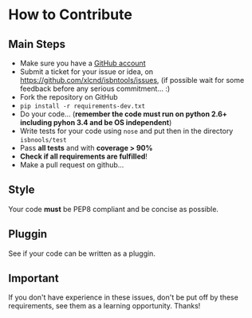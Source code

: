 # How to Contribute

## Main Steps

* Make sure you have a [GitHub account](https://github.com/signup/free)
* Submit a ticket for your issue or idea,
  on https://github.com/xlcnd/isbntools/issues,
  (if possible wait for some feedback before any serious commitment... :)
* Fork the repository on GitHub
* `pip install -r requirements-dev.txt`
* Do your code... (**remember the code must run on python 2.6+ including pyhon 3.4
  and be OS independent**)
* Write tests for your code using `nose` and put then in the directory `isbnools/test`
* Pass **all tests** and with **coverage > 90%**
* **Check if all requirements are fulfilled**!
* Make a pull request on github...


## Style
Your code **must** be PEP8 compliant and be concise as possible.


## Pluggin
See if your code can be written as a pluggin.


## Important
If you don't have experience in these issues, don't be put off by these requirements,
see them as a learning opportunity. Thanks!
